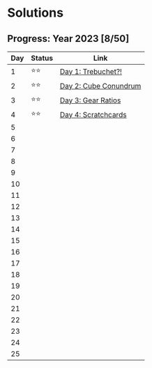 # Solutions

## Progress: Year 2023 [8/50]

| Day | Status | Link                          |
| --- | ------ | ----------------------------- |
| 1   | ⭐⭐   | [Day 1: Trebuchet?!](day1)    |
| 2   | ⭐⭐   | [Day 2: Cube Conundrum](day2) |
| 3   | ⭐⭐   | [Day 3: Gear Ratios](day3)    |
| 4   | ⭐⭐   | [Day 4: Scratchcards](day4)   |
| 5   |        |                               |
| 6   |        |                               |
| 7   |        |                               |
| 8   |        |                               |
| 9   |        |                               |
| 10  |        |                               |
| 11  |        |                               |
| 12  |        |                               |
| 13  |        |                               |
| 14  |        |                               |
| 15  |        |                               |
| 16  |        |                               |
| 17  |        |                               |
| 18  |        |                               |
| 19  |        |                               |
| 20  |        |                               |
| 21  |        |                               |
| 22  |        |                               |
| 23  |        |                               |
| 24  |        |                               |
| 25  |        |                               |
